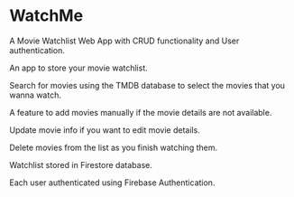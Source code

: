 # WatchMe

A Movie Watchlist Web App with CRUD functionality and User authentication.

An app to store your movie watchlist.

Search for movies using the TMDB database to select the movies that you wanna watch. 

A feature to add movies manually if the movie details are not available.

Update movie info if you want to edit movie details.

Delete movies from the list as you finish watching them.

Watchlist stored in Firestore database. 

Each user authenticated using Firebase Authentication. 


